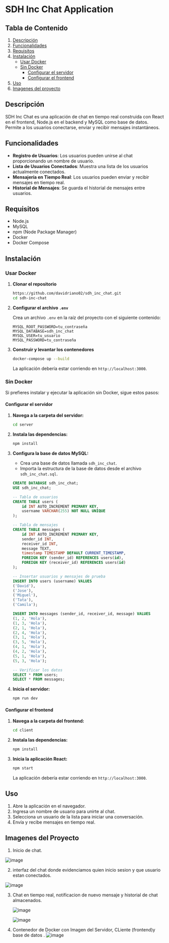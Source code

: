 # **SDH Inc Chat Application**

## **Tabla de Contenido**

1. [Descripción](#descripción)
2. [Funcionalidades](#funcionalidades)
3. [Requisitos](#requisitos)
4. [Instalación](#instalación)
   - [Usar Docker](#usar-docker)
   - [Sin Docker](#sin-docker)
     - [Configurar el servidor](#configurar-el-servidor)
     - [Configurar el frontend](#configurar-el-frontend)
5. [Uso](#uso)
6. [Imagenes del proyecto ](#imagenes-del-proyecto)


## **Descripción**

SDH Inc Chat es una aplicación de chat en tiempo real construida con React en el frontend, Node.js en el backend y MySQL como base de datos. Permite a los usuarios conectarse, enviar y recibir mensajes instantáneos.

## **Funcionalidades**

- **Registro de Usuarios**: Los usuarios pueden unirse al chat proporcionando un nombre de usuario.
- **Lista de Usuarios Conectados**: Muestra una lista de los usuarios actualmente conectados.
- **Mensajería en Tiempo Real**: Los usuarios pueden enviar y recibir mensajes en tiempo real.
- **Historial de Mensajes**: Se guarda el historial de mensajes entre usuarios.

## **Requisitos**

- Node.js
- MySQL
- npm (Node Package Manager)
- Docker
- Docker Compose

## **Instalación**

### **Usar Docker**

1. **Clonar el repositorio**

    ```bash
    https://github.com/davidriano02/sdh_inc_chat.git
    cd sdh-inc-chat
    ```

2. **Configurar el archivo `.env`**

    Crea un archivo `.env` en la raíz del proyecto con el siguiente contenido:

    ```
    MYSQL_ROOT_PASSWORD=tu_contraseña
    MYSQL_DATABASE=sdh_inc_chat
    MYSQL_USER=tu_usuario
    MYSQL_PASSWORD=tu_contraseña
    ```

3. **Construir y levantar los contenedores**

    ```bash
    docker-compose up --build
    ```

    La aplicación debería estar corriendo en `http://localhost:3000`.



### **Sin Docker**

Si prefieres instalar y ejecutar la aplicación sin Docker, sigue estos pasos:

#### **Configurar el servidor**

1. **Navega a la carpeta del servidor:**

    ```bash
    cd server
    ```

2. **Instala las dependencias:**

    ```bash
    npm install
    ```

3. **Configura la base de datos MySQL:**

    - Crea una base de datos llamada `sdh_inc_chat`.
    - Importa la estructura de la base de datos desde el archivo `sdh_inc_chat.sql`.

    ```sql
    CREATE DATABASE sdh_inc_chat;
    USE sdh_inc_chat;

    -- Tabla de usuarios
    CREATE TABLE users (
        id INT AUTO_INCREMENT PRIMARY KEY,
        username VARCHAR(255) NOT NULL UNIQUE
    );

    -- Tabla de mensajes
    CREATE TABLE messages (
        id INT AUTO_INCREMENT PRIMARY KEY,
        sender_id INT,
        receiver_id INT,
        message TEXT,
        timestamp TIMESTAMP DEFAULT CURRENT_TIMESTAMP,
        FOREIGN KEY (sender_id) REFERENCES users(id),
        FOREIGN KEY (receiver_id) REFERENCES users(id)
    );

    -- Insertar usuarios y mensajes de prueba
    INSERT INTO users (username) VALUES 
    ('David'),
    ('Jose'),
    ('Miguel'),
    ('Tata'),
    ('Camila');

    INSERT INTO messages (sender_id, receiver_id, message) VALUES
    (1, 2, 'Hola'),
    (1, 3, 'Hola'),
    (2, 1, 'Hola'),
    (2, 4, 'Hola'),
    (3, 1, 'Hola'),
    (3, 5, 'Hola'),
    (4, 1, 'Hola'),
    (4, 2, 'Hola'),
    (5, 1, 'Hola'),
    (5, 3, 'Hola');

    -- Verificar los datos
    SELECT * FROM users;
    SELECT * FROM messages;
    ```

4. **Inicia el servidor:**

    ```bash
    npm run dev
    ```

#### **Configurar el frontend**

1. **Navega a la carpeta del frontend:**

    ```bash
    cd client
    ```

2. **Instala las dependencias:**

    ```bash
    npm install
    ```

3. **Inicia la aplicación React:**

    ```bash
    npm start
    ```

    La aplicación debería estar corriendo en `http://localhost:3000`.

## **Uso**

1. Abre la aplicación en el navegador.
2. Ingresa un nombre de usuario para unirte al chat.
3. Selecciona un usuario de la lista para iniciar una conversación.
4. Envía y recibe mensajes en tiempo real.

## **Imagenes del Proyecto**

1. Inicio de chat.
   
![image](https://github.com/davidriano02/sdh_inc_chat/assets/132162397/a2ffde01-922f-4d63-834a-c2e8cc692d2d)

2. interfaz del chat donde evidenciamos quien inicio sesion y que usuario estan conectados.
   
![image](https://github.com/davidriano02/sdh_inc_chat/assets/132162397/0dc82a7c-4cb9-4397-95e7-57ce78a39a3e)

3. Chat en tiempo real, notificacion de nuevo mensaje y historial de chat almacenados.

   ![image](https://github.com/davidriano02/sdh_inc_chat/assets/132162397/79647620-1c97-4697-869d-3ffbc7f0d2c4)
   
   ![image](https://github.com/davidriano02/sdh_inc_chat/assets/132162397/598b289a-2c43-4383-a549-2544fef78df4)

5. Contenedor de Docker con Imagen del Servidor, CLiente (frontend)y base de datos .
   ![image](https://github.com/davidriano02/sdh_inc_chat/assets/132162397/cdd30374-9e8c-4044-b508-6cb03c60aad9)





